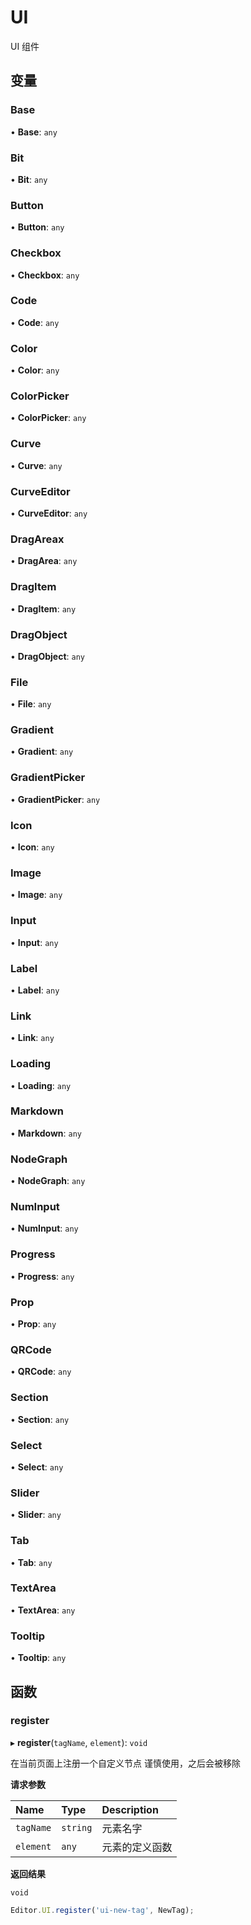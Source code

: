 # UI

UI 组件

## 变量


### Base

• **Base**: `any`



### Bit

• **Bit**: `any`



### Button

• **Button**: `any`



### Checkbox

• **Checkbox**: `any`



### Code

• **Code**: `any`



### Color

• **Color**: `any`



### ColorPicker

• **ColorPicker**: `any`



### Curve

• **Curve**: `any`



### CurveEditor

• **CurveEditor**: `any`



### DragAreax

• **DragArea**: `any`



### DragItem

• **DragItem**: `any`



### DragObject

• **DragObject**: `any`



### File

• **File**: `any`



### Gradient

• **Gradient**: `any`



### GradientPicker

• **GradientPicker**: `any`



### Icon

• **Icon**: `any`



### Image

• **Image**: `any`



### Input

• **Input**: `any`



### Label

• **Label**: `any`



### Link

• **Link**: `any`



### Loading

• **Loading**: `any`



### Markdown

• **Markdown**: `any`



### NodeGraph

• **NodeGraph**: `any`



### NumInput

• **NumInput**: `any`



### Progress

• **Progress**: `any`



### Prop

• **Prop**: `any`



### QRCode

• **QRCode**: `any`



### Section

• **Section**: `any`



### Select

• **Select**: `any`



### Slider

• **Slider**: `any`



### Tab

• **Tab**: `any`



### TextArea

• **TextArea**: `any`



### Tooltip

• **Tooltip**: `any`



## 函数

### register

▸ **register**(`tagName`, `element`): `void`

在当前页面上注册一个自定义节点
谨慎使用，之后会被移除

**请求参数**

| Name      | Type     | Description    |
| :-------- | :------- | :------------- |
| `tagName` | `string` | 元素名字       |
| `element` | `any`    | 元素的定义函数 |

**返回结果**

`void`

```typescript
Editor.UI.register('ui-new-tag', NewTag);
```
